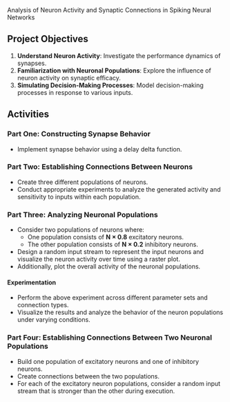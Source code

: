 Analysis of Neuron Activity and Synaptic Connections in Spiking Neural Networks

## Project Objectives
1. **Understand Neuron Activity**: Investigate the performance dynamics of synapses.
2. **Familiarization with Neuronal Populations**: Explore the influence of neuron activity on synaptic efficacy.
3. **Simulating Decision-Making Processes**: Model decision-making processes in response to various inputs.

## Activities

### Part One: Constructing Synapse Behavior
- Implement synapse behavior using a delay delta function.
  
### Part Two: Establishing Connections Between Neurons
- Create three different populations of neurons. 
- Conduct appropriate experiments to analyze the generated activity and sensitivity to inputs within each population.

### Part Three: Analyzing Neuronal Populations
- Consider two populations of neurons where:
  - One population consists of **N × 0.8** excitatory neurons.
  - The other population consists of **N × 0.2** inhibitory neurons.
- Design a random input stream to represent the input neurons and visualize the neuron activity over time using a raster plot.
- Additionally, plot the overall activity of the neuronal populations.

#### Experimentation
- Perform the above experiment across different parameter sets and connection types.
- Visualize the results and analyze the behavior of the neuron populations under varying conditions.

### Part Four: Establishing Connections Between Two Neuronal Populations
- Build one population of excitatory neurons and one of inhibitory neurons. 
- Create connections between the two populations.
- For each of the excitatory neuron populations, consider a random input stream that is stronger than the other during execution.
